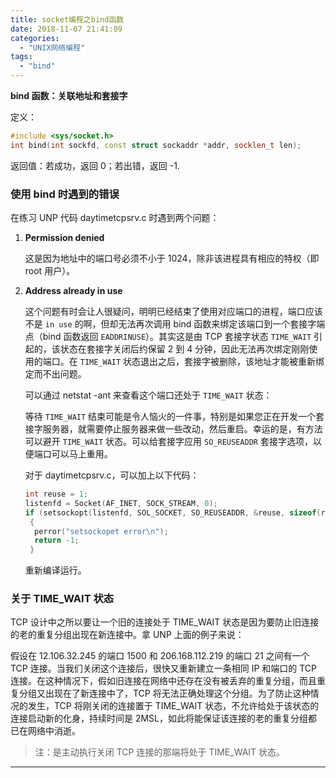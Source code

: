 ```yaml
---
title: socket编程之bind函数
date: 2018-11-07 21:41:09
categories:
  - "UNIX网络编程"
tags:
  - "bind"
---
```


**bind 函数：关联地址和套接字**

定义：

```cpp
#include <sys/socket.h>
int bind(int sockfd, const struct sockaddr *addr, socklen_t len);
```

返回值：若成功，返回 0；若出错，返回 -1.

<!--more-->

### 使用 bind 时遇到的错误

在练习 UNP 代码 daytimetcpsrv.c 时遇到两个问题：

1. **Permission denied**

   这是因为地址中的端口号必须不小于 1024，除非该进程具有相应的特权（即 root 用户）。

2. **Address already in use**

   这个问题有时会让人很疑问，明明已经结束了使用对应端口的进程，端口应该不是 `in use` 的啊，但却无法再次调用 bind 函数来绑定该端口到一个套接字端点（bind 函数返回 `EADDRINUSE`）。其实这是由 TCP 套接字状态 `TIME_WAIT` 引起的，该状态在套接字关闭后约保留 2 到 4 分钟，因此无法再次绑定刚刚使用的端口。在 `TIME_WAIT` 状态退出之后，套接字被删除，该地址才能被重新绑定而不出问题。

   可以通过 netstat -ant 来查看这个端口还处于 `TIME_WAIT` 状态：

   等待 `TIME_WAIT` 结束可能是令人恼火的一件事，特别是如果您正在开发一个套接字服务器，就需要停止服务器来做一些改动，然后重启。幸运的是，有方法可以避开 `TIME_WAIT` 状态。可以给套接字应用 `SO_REUSEADDR` 套接字选项，以便端口可以马上重用。

   对于 daytimetcpsrv.c，可以加上以下代码：

   ```cpp
   int reuse = 1;
   listenfd = Socket(AF_INET, SOCK_STREAM, 0);
   if (setsockopt(listenfd, SOL_SOCKET, SO_REUSEADDR, &reuse, sizeof(reuse)) < 0)
    {
     perror("setsockopet error\n");
     return -1;
    }
   ```

   重新编译运行。

### 关于 TIME_WAIT 状态

TCP 设计中之所以要让一个旧的连接处于 TIME_WAIT 状态是因为要防止旧连接的老的重复分组出现在新连接中。拿 UNP 上面的例子来说：

假设在 12.106.32.245 的端口 1500 和 206.168.112.219 的端口 21 之间有一个 TCP 连接。当我们关闭这个连接后，很快又重新建立一条相同 IP 和端口的 TCP 连接。在这种情况下，假如旧连接在网络中还存在没有被丢弃的重复分组，而且重复分组又出现在了新连接中了，TCP 将无法正确处理这个分组。为了防止这种情况的发生，TCP 将刚关闭的连接置于 TIME_WAIT 状态，不允许给处于该状态的连接启动新的化身，持续时间是 2MSL，如此将能保证该连接的老的重复分组都已在网络中消逝。

> 注：是主动执行关闭 TCP 连接的那端将处于 TIME_WAIT 状态。

------

